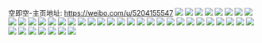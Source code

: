 空即空-主页地址: https://weibo.com/u/5204155547 
![](https://wx4.sinaimg.cn/mw2000/005Gc6AHgy1h982lk82aoj30yi22oh7v.jpg) 
![](https://wx4.sinaimg.cn/mw2000/005Gc6AHgy1h95ppnql82j30u0140aey.jpg) 
![](https://wx4.sinaimg.cn/mw2000/005Gc6AHgy1h906m9fcn2j30qb0qujvb.jpg) 
![](https://wx4.sinaimg.cn/mw2000/005Gc6AHgy1h906ztdtzuj30u00tggpq.jpg) 
![](https://wx4.sinaimg.cn/mw2000/005Gc6AHgy1h8i0e1rp9fj30u014045a.jpg) 
![](https://wx4.sinaimg.cn/mw2000/005Gc6AHgy1h8i0l8gbcij30m10fygnw.jpg) 
![](https://wx4.sinaimg.cn/mw2000/005Gc6AHgy1h8i0lfhfhqj30os0k1q65.jpg) 
![](https://wx4.sinaimg.cn/mw2000/005Gc6AHgy1h6j8c4qmz6j30u0100q8p.jpg) 
![](https://wx4.sinaimg.cn/mw2000/005Gc6AHgy1h6j8c9731lj30u013s41g.jpg) 
![](https://wx4.sinaimg.cn/mw2000/005Gc6AHgy1h6j8i30pmjj30ry133adj.jpg) 
![](https://wx4.sinaimg.cn/mw2000/005Gc6AHgy1h6j8c5cucsj30u01hck10.jpg) 
![](https://wx4.sinaimg.cn/mw2000/005Gc6AHgy1h6j8caj9flj30u01zy15f.jpg) 
![](https://wx4.sinaimg.cn/mw2000/005Gc6AHgy1h50gfcefhzj32b7340qv5.jpg) 
![](https://wx4.sinaimg.cn/mw2000/005Gc6AHgy1h50gfexjr9j30yo1a8e20.jpg) 
![](https://wx4.sinaimg.cn/mw2000/005Gc6AHgy1h50gfe530zj31qe2c04qp.jpg) 
![](https://wx4.sinaimg.cn/mw2000/005Gc6AHgy1h4turkh9gxj30yi22oaoy.jpg) 
![](https://wx4.sinaimg.cn/mw2000/005Gc6AHgy1h4ob90y23cj30yi1vwn7u.jpg) 
![](https://wx4.sinaimg.cn/mw2000/005Gc6AHgy1h4ob91zy5zj30yi1dqk02.jpg) 
![](https://wx4.sinaimg.cn/mw2000/005Gc6AHgy1h4ob933ljfj30yi22onch.jpg) 
![](https://wx4.sinaimg.cn/mw2000/005Gc6AHgy1h4ob93y5hgj30u01sxk34.jpg) 
![](https://wx4.sinaimg.cn/mw2000/005Gc6AHgy1h4n56c3nwaj32dc35snpf.jpg) 
![](https://wx4.sinaimg.cn/mw2000/005Gc6AHgy1h4lwht06elj30wj1a14ff.jpg) 
![](https://wx4.sinaimg.cn/mw2000/005Gc6AHgy1h49h8jpzaej32c03404qq.jpg) 
![](https://wx4.sinaimg.cn/mw2000/005Gc6AHgy1h49h8fts7vj30yi22o4qp.jpg) 
![](https://wx4.sinaimg.cn/mw2000/005Gc6AHgy1h461g4owh4j30yz0u0aly.jpg) 
![](https://wx4.sinaimg.cn/mw2000/005Gc6AHgy1h461gbvmwsj31400u0dmd.jpg) 
![](https://wx4.sinaimg.cn/mw2000/005Gc6AHly1h3pj1jb9dhj31sc2cr7wh.jpg) 
![](https://wx4.sinaimg.cn/mw2000/005Gc6AHly1h3pj1k1njnj31sc2c9b29.jpg) 
![](https://wx4.sinaimg.cn/mw2000/005Gc6AHly1h3pj1ir4x3j31sc2dsb29.jpg) 
![](https://wx4.sinaimg.cn/mw2000/005Gc6AHgy1h3e44xzvncj30yo1a8nef.jpg) 
![](https://wx4.sinaimg.cn/mw2000/005Gc6AHgy1h35nbbrz68j30yo1a8aui.jpg) 
![](https://wx4.sinaimg.cn/mw2000/005Gc6AHgy1h32cr695xnj33402ea7wi.jpg) 
![](https://wx4.sinaimg.cn/mw2000/005Gc6AHgy1h32cr8zg4mj33402eyhdu.jpg) 
![](https://wx4.sinaimg.cn/mw2000/005Gc6AHgy1h32cr3328dj33402e2kjm.jpg) 
![](https://wx4.sinaimg.cn/mw2000/005Gc6AHgy1h32cr9p9quj30bc0i040b.jpg) 
![](https://wx4.sinaimg.cn/mw2000/005Gc6AHgy1h32cunryjmj318v19kasm.jpg) 
![](https://wx4.sinaimg.cn/mw2000/005Gc6AHgy1h2oprblg5hj32dc35s7wi.jpg) 
![](https://wx4.sinaimg.cn/mw2000/005Gc6AHgy1gxn54wvgayj30yi22oh8h.jpg) 
![](https://wx4.sinaimg.cn/mw2000/005Gc6AHgy1gxn54qigdyj30yi22onip.jpg) 
![](https://wx4.sinaimg.cn/mw2000/005Gc6AHgy1gxn583b6ucj30wm17hk2n.jpg) 

